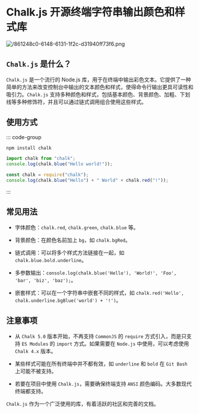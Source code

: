 # Chalk.js 开源终端字符串输出颜色和样式库

<article-info/>

<link-tag :linkList="[{ linkType: 'git', linkText:'Chalk.js',linkUrl:'https://github.com/chalk/chalk'}]" />

![/861248c0-6148-6131-1f2c-d31940ff73f6.png](/861248c0-6148-6131-1f2c-d31940ff73f6.png)

## `Chalk.js` 是什么？

`Chalk.js` 是一个流行的 Node.js 库，用于在终端中输出彩色文本。它提供了一种简单的方法来改变控制台中输出的文本颜色和样式，使得命令行输出更具可读性和吸引力。`Chalk.js` 支持多种颜色和样式，包括基本颜色、背景颜色、加粗、下划线等多种修饰符，并且可以通过链式调用组合使用这些样式。

## 使用方式

::: code-group

```bash [npm 安装]
npm install chalk
```

```js [Browser 使用]
import chalk from "chalk";
console.log(chalk.blue("Hello world!"));
```

```js [NodeJs 使用]
const chalk = require("chalk");
console.log(chalk.blue("Hello") + " World" + chalk.red("!"));
```

:::

## 常见用法

- <imp-text-danger>字体颜色</imp-text-danger>：`chalk.red`, `chalk.green`, `chalk.blue` 等。

- <imp-text-danger>背景颜色</imp-text-danger>：在颜色名前加上 `bg`，如 `chalk.bgRed`。

- <imp-text-danger>链式调用</imp-text-danger>：可以将多个样式方法链接在一起，如 `chalk.blue.bold.underline`。

- <imp-text-danger>多参数输出</imp-text-danger>：`console.log(chalk.blue('Hello'), 'World!', 'Foo', 'bar', 'biz', 'baz');`。

- <imp-text-danger>嵌套样式</imp-text-danger>：可以在一个字符串中嵌套不同的样式，如 `chalk.red('Hello', chalk.underline.bgBlue('world') + '!')`。

## 注意事项

- 从 `Chalk 5.0` 版本开始，不再支持 `CommonJS` 的 `require` 方式引入，而是只支持 `ES Modules` 的 `import` 方式。如果需要在 `Node.js` 中使用，可以考虑使用 `Chalk 4.x` 版本。

- 某些样式可能在所有终端中并不都有效，如 `underline` 和 `bold` 在 `Git Bash` 上可能不被支持。

- 若要在项目中使用 `Chalk.js`，需要确保终端支持 `ANSI` 颜色编码。大多数现代终端都支持。

`Chalk.js` 作为一个广泛使用的库，有着活跃的社区和完善的文档。
